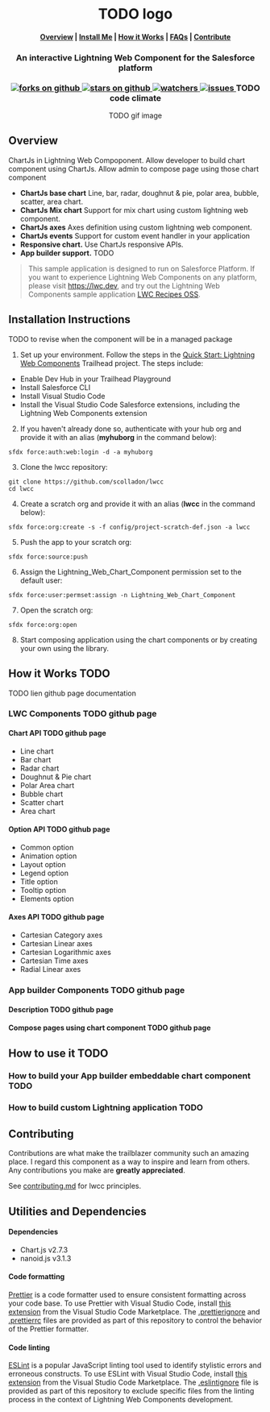 <h1 align="center">
	TODO logo  
</h1>

<h4 align="center">
	<a href="#overview">Overview</a> |
	<a href="#installation-instructions">Install Me</a> |
	<a href="#how-it-works">How it Works</a> |
	<a href="#faqs">FAQs</a> |
	<a href="#contributing">Contribute</a>
</h4>
	
<h3 align="center">
	An interactive Lightning Web Component for the Salesforce platform<br><br>
	<a href="https://github.com/scolladon/lwcc/network/members">
    		<img alt="forks on github"
		src="https://img.shields.io/github/forks/scolladon/lwcc?style=flat-square&logoColor=blue">
  	</a>
  	<a href="https://github.com/scolladon/lwcc/stargazers">
    		<img alt="stars on github"
		src="https://img.shields.io/github/stars/scolladon/lwcc?style=flat-square">
  	</a>
  	<a href="https://github.com/scolladon/lwcc/watchers">
    		<img alt="watchers"
		src="https://img.shields.io/github/watchers/scolladon/lwcc?style=flat-square">
  	</a>
  	<a href="https://github.com/scolladon/lwcc/issues">
    		<img alt="issues"
		src="https://img.shields.io/github/issues-raw/scolladon/lwcc?style=flat-square">
  	</a>
    TODO code climate
</h3>

<p align="center">
  TODO gif image
</p>

## Overview

ChartJs in Lightning Web Compoponent. Allow developer to build chart component using ChartJs. Allow admin to compose page using those chart component

- **ChartJs base chart** Line, bar, radar, doughnut & pie, polar area, bubble, scatter, area chart.
- **ChartJs Mix chart** Support for mix chart using custom lightning web component.
- **ChartJs axes** Axes definition using custom lightning web component.
- **ChartJs events** Support for custom event handler in your application
- **Responsive chart.** Use ChartJs responsive APIs.
- **App builder support.** TODO

> This sample application is designed to run on Salesforce Platform. If you want to experience Lightning Web Components on any platform, please visit https://lwc.dev, and try out the Lightning Web Components sample application [LWC Recipes OSS](https://github.com/trailheadapps/lwc-recipes-oss).

## Installation Instructions

TODO to revise when the component will be in a managed package

1. Set up your environment. Follow the steps in the [Quick Start: Lightning Web Components](https://trailhead.salesforce.com/content/learn/projects/quick-start-lightning-web-components/) Trailhead project. The steps include:

- Enable Dev Hub in your Trailhead Playground
- Install Salesforce CLI
- Install Visual Studio Code
- Install the Visual Studio Code Salesforce extensions, including the Lightning Web Components extension

2. If you haven't already done so, authenticate with your hub org and provide it with an alias (**myhuborg** in the command below):

```
sfdx force:auth:web:login -d -a myhuborg
```

3. Clone the lwcc repository:

```
git clone https://github.com/scolladon/lwcc
cd lwcc
```

4. Create a scratch org and provide it with an alias (**lwcc** in the command below):

```
sfdx force:org:create -s -f config/project-scratch-def.json -a lwcc
```

5. Push the app to your scratch org:

```
sfdx force:source:push
```

6. Assign the Lightning_Web_Chart_Component permission set to the default user:

```
sfdx force:user:permset:assign -n Lightning_Web_Chart_Component
```

7. Open the scratch org:

```
sfdx force:org:open
```

8. Start composing application using the chart components or by creating your own using the library.

## How it Works TODO

TODO lien github page documentation

### LWC Components TODO github page

#### Chart API TODO github page

- Line chart
- Bar chart
- Radar chart
- Doughnut & Pie chart
- Polar Area chart
- Bubble chart
- Scatter chart
- Area chart

#### Option API TODO github page

- Common option
- Animation option
- Layout option
- Legend option
- Title option
- Tooltip option
- Elements option

#### Axes API TODO github page

- Cartesian Category axes
- Cartesian Linear axes
- Cartesian Logarithmic axes
- Cartesian Time axes
- Radial Linear axes

### App builder Components TODO github page

#### Description TODO github page

#### Compose pages using chart component TODO github page

## How to use it TODO

### How to build your App builder embeddable chart component TODO

### How to build custom Lightning application TODO

## Contributing

Contributions are what make the trailblazer community such an amazing place. I regard this component as a way to inspire and learn from others. Any contributions you make are **greatly appreciated**.

See [contributing.md](/CONTRIBUTING.md) for lwcc principles.

## Utilities and Dependencies

#### Dependencies

- Chart.js v2.7.3
- nanoid.js v3.1.3

#### Code formatting

[Prettier](https://prettier.io/) is a code formatter used to ensure consistent formatting across your code base. To use Prettier with Visual Studio Code, install [this extension](https://marketplace.visualstudio.com/items?itemName=esbenp.prettier-vscode) from the Visual Studio Code Marketplace. The [.prettierignore](/.prettierignore) and [.prettierrc](/.prettierrc) files are provided as part of this repository to control the behavior of the Prettier formatter.

#### Code linting

[ESLint](https://eslint.org/) is a popular JavaScript linting tool used to identify stylistic errors and erroneous constructs. To use ESLint with Visual Studio Code, install [this extension](https://marketplace.visualstudio.com/items?itemName=salesforce.salesforcedx-vscode-lwc) from the Visual Studio Code Marketplace. The [.eslintignore](/.eslintignore) file is provided as part of this repository to exclude specific files from the linting process in the context of Lightning Web Components development.
